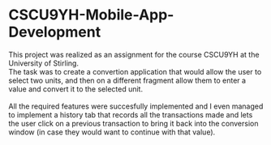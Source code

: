 # CSCU9YH-Mobile-App-Development

This project was realized as an assignment for the course CSCU9YH at the University of Stirling.<br>
The task was to create a convertion application that would allow the user to select two units, and then on a different fragment allow them to enter a value and convert it to the selected unit.<br><br>
All the required features were succesfully implemented and I even managed to implement a history tab that records all the transactions made and lets the user click on a previous transaction to bring it back into the conversion window (in case they would want to continue with that value).
